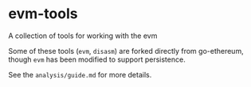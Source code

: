 # evm-tools
A collection of tools for working with the evm

Some of these tools (`evm`, `disasm`) are forked directly from go-ethereum,
though `evm` has been modified to support persistence.

See the `analysis/guide.md` for more details.
